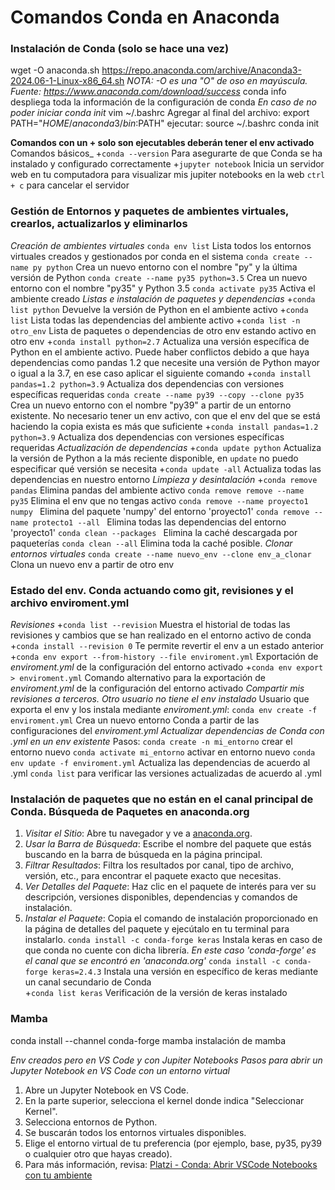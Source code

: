 # Comandos Conda en Anaconda
### Instalación de Conda (solo se hace una vez)
wget -O anaconda.sh https://repo.anaconda.com/archive/Anaconda3-2024.06-1-Linux-x86_64.sh _NOTA: -O es una "O" de oso en mayúscula._ _Fuente: https://www.anaconda.com/download/success_
conda info      despliega toda la información de la configuración de conda
_En caso de no poder iniciar conda init_
    vim ~/.bashrc
    Agregar al final del archivo:
    export PATH="$HOME/anaconda3/bin:$PATH"
    ejecutar:
    source ~/.bashrc
    conda init

**Comandos con un + solo son ejecutables deberán tener el env activado**
Comandos básicos_ 
+`conda --version`		Para asegurarte de que Conda se ha instalado y configurado correctamente
+`jupyter notebook`       Inicia un servidor web en tu computadora para visualizar mis jupiter notebooks en la web
`ctrl + c` para cancelar el servidor

### Gestión de Entornos y paquetes de ambientes virtuales, crearlos, actualizarlos y eliminarlos    
_Creación de ambientes virtuales_
`conda env list` 		                    Lista todos los entornos virtuales creados y gestionados por conda en el sistema
`conda create --name py python`			    Crea un nuevo entorno con el nombre "py" y la última versión de Python
`conda create --name py35 python=3.5`		Crea un nuevo entorno con el nombre "py35" y Python 3.5
`conda activate py35`                       Activa el ambiente creado
_Listas e instalación de paquetes y dependencias_
+`conda list python`				        Devuelve la versión de Python en el ambiente activo
+`conda list`				                Lista todas las dependencias del ambiente activo
+`conda list -n otro_env`                   Lista de paquetes o dependencias de otro env estando activo en otro env
+`conda install python=2.7`			        Actualiza una versión específica de Python en el ambiente activo. Puede haber conflictos debido a que haya dependencias como pandas 1.2 que necesite una versión de Python mayor o igual a la 3.7, en ese caso aplicar el siguiente comando
+`conda install pandas=1.2 python=3.9`		Actualiza dos dependencias con versiones específicas requeridas
`conda create --name py39 --copy --clone py35`	Crea un nuevo entorno con el nombre "py39" a partir de un entorno existente. No necesario tener un env activo, con que el env del que se está haciendo la copia exista es más que suficiente
+`conda install pandas=1.2 python=3.9`		Actualiza dos dependencias con versiones específicas requeridas
_Actualización de dependencias_
+`conda update python`				        Actualiza la versión de Python a la más reciente disponible, en `update` no puedo especificar qué versión se necesita
+`conda update -all`				        Actualiza todas las dependencias en nuestro entorno
_Limpieza y desintalación_
+`conda remove pandas`                      Elimina pandas del ambiente activo
`conda remove remove --name py35`           Elimina el env que no tengas activo
`conda remove --name proyecto1 numpy `      Elimina del paquete 'numpy' del entorno 'proyecto1'
`conda remove --name protecto1 --all `      Elimina todas las dependencias del entorno 'proyecto1'
`conda clean --packages `                   Elimina la caché descargada por paqueterías
`conda clean --all`                         Elimina toda la caché posible.
_Clonar entornos virtuales_
`conda create --name nuevo_env --clone env_a_clonar` Clona un nuevo env a partir de otro env

### Estado del env. Conda actuando como git, revisiones y el archivo enviroment.yml
_Revisiones_
+`conda list --revision`            Muestra el historial de todas las revisiones y cambios que se han realizado en el entorno activo de conda
+`conda install --revision 0`       Te permite revertir el env a un estado anterior
+`conda env export --from-history --file enviroment.yml`  Exportación de *enviroment.yml* de la configuración del entorno activado
+`conda env export > enviroment.yml`  Comando alternativo para la exportación de *enviroment.yml* de la configuración del entorno activado
_Compartir mis revisiones a terceros. Otro usuario no tiene el env instalado_
Usuario que exporta el env y los instala mediante *enviroment.yml*:
`conda env create -f enviroment.yml` Crea un nuevo entorno Conda a partir de las configuraciones del *enviroment.yml*
_Actualizar dependencias de Conda con .yml en un env existente_
Pasos:
`conda create -n mi_entorno`         crear el entorno nuevo
`conda activate mi_entorno`          activar en entorno nuevo
`conda env update -f enviroment.yml` Actualiza las dependencias de acuerdo al .yml
`conda list`                         para verificar las versiones actualizadas de acuerdo al .yml


### Instalación de paquetes que no están en el canal principal de Conda. Búsqueda de Paquetes en anaconda.org
1. *Visitar el Sitio*: Abre tu navegador y ve a [anaconda.org](https://anaconda.org).
2. *Usar la Barra de Búsqueda*: Escribe el nombre del paquete que estás buscando en la barra de búsqueda en la página principal.
3. *Filtrar Resultados*: Filtra los resultados por canal, tipo de archivo, versión, etc., para encontrar el paquete exacto que necesitas.
4. *Ver Detalles del Paquete*: Haz clic en el paquete de interés para ver su descripción, versiones disponibles, dependencias y comandos de instalación.
5. *Instalar el Paquete*: Copia el comando de instalación proporcionado en la página de detalles del paquete y ejecútalo en tu terminal para instalarlo.
`conda install -c conda-forge keras`        Instala keras en caso de que conda no cuente con dicha librería. _En este caso 'conda-forge' es el canal que se encontró en 'anaconda.org'_
`conda install -c conda-forge keras=2.4.3`  Instala una versión en específico de keras mediante un canal secundario de Conda       
+`conda list keras`				            Verificación de la versión de keras instalado

### Mamba
conda install --channel conda-forge mamba   instalación de mamba

_Env creados pero en VS Code y con Jupiter Notebooks_
_Pasos para abrir un Jupyter Notebook en VS Code con un entorno virtual_
1. Abre un Jupyter Notebook en VS Code.
2. En la parte superior, selecciona el kernel donde indica "Seleccionar Kernel".
3. Selecciona entornos de Python.
4. Se buscarán todos los entornos virtuales disponibles.
5. Elige el entorno virtual de tu preferencia (por ejemplo, base, py35, py39 o cualquier otro que hayas creado).
6. Para más información, revisa: [Platzi - Conda: Abrir VSCode Notebooks con tu ambiente](https://platzi.com/home/clases/2434-jupyter-notebook/40396-conda-abrir-vscode-notebooks-con-tu-ambiente/)


